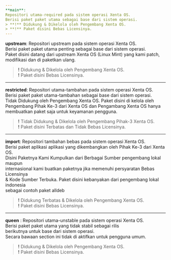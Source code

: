 ```yaml
---
**main**: 
Repositori utama-required pada sistem operasi Xenta OS.  
Berisi paket paket utama sebagai base dari sistem operasi.  
> **!** Didukung & Dikelola oleh Pengembang Xenta OS.  
> **!** Paket disini Bebas Licensinya.  
---
```

**upstream**: 
Repositori upstream pada sistem operasi Xenta OS.  
Berisi paket paket utama penting sebagai base dari sistem operasi.  
Paket disini datang dari upstream Xenta OS (Linux Mint) yang kami patch,  
modifikasi dan di paketkan ulang.  
> **!** Didukung & Dikelola oleh Pengembang Xenta OS.  
> **!** Paket disini Bebas Licensinya.  
---
**restricted**: 
Repositori utama-tambahan pada sistem operasi Xenta OS.  
Berisi paket paket utama-tambahan sebagai base dari sistem operasi.  
Tidak Didukung oleh Pengembang Xenta OS. Paket disini di kelola oleh  
Pengembang Pihak Ke-3 dari Xenta OS dan Pengambang Xenta OS hanya  
membuatkan paket saja untuk keyamanan pengguna.  
> **!** Tidak Didukung & Dikelola oleh Pengembang Pihak-3 Xenta OS.  
> **!** Paket disini Terbatas dan Tidak Bebas Licensinya.  
---
**import**:
Repositori tambahan bebas pada sistem operasi Xenta OS.  
Berisi paket aplikasi aplikasi yang dikembangkan oleh Pihak Ke-3 dari Xenta OS.  
Disini Paketnya Kami Kumpulkan dari Berbagai Sumber pengembang lokal maupun  
internasional kami buatkan paketnya jika memenuhi persyaratan Bebas Licensinya  
& Kode Sumber Terbuka. Paket disini kebanyakan dari pengembang lokal indonesia  
sebagai contoh paket alldeb  
> **!** Didukung Terbatas & Dikelola oleh Pengembang Xenta OS.  
> **!** Paket disini Bebas Licensinya.  
---
**queen** : 
Repositori utama-unstable pada sistem operasi Xenta OS.  
Berisi paket paket utama yang tidak stabil sebagai rilis  
berikutnya untuk base dari sistem operasi.  
Secara bawaan section ini tidak di aktifkan untuk pengguna umum.
> **!** Didukung & Dikelola oleh Pengembang Xenta OS.  
> **!** Paket disini Bebas Licensinya.  
